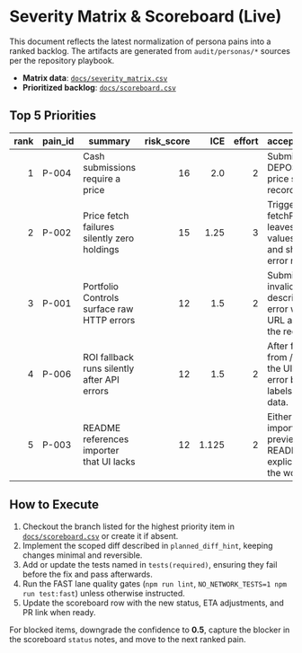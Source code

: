 # Severity Matrix & Scoreboard (Live)

This document reflects the latest normalization of persona pains into a ranked backlog. The artifacts are generated from `audit/personas/*` sources per the repository playbook.

- **Matrix data**: [`docs/severity_matrix.csv`](severity_matrix.csv)
- **Prioritized backlog**: [`docs/scoreboard.csv`](scoreboard.csv)

## Top 5 Priorities

| rank | pain_id | summary | risk_score | ICE | effort | acceptance_criteria |
| ---: | --- | --- | ---: | ---: | ---: | --- |
| 1 | P-004 | Cash submissions require a price | 16 | 2.0 | 2 | Submitting a DEPOSIT with blank price succeeds and records the entry. |
| 2 | P-002 | Price fetch failures silently zero holdings | 15 | 1.25 | 3 | Triggering fetchPrices failure leaves previous values on screen and shows a visible error message. |
| 3 | P-001 | Portfolio Controls surface raw HTTP errors | 12 | 1.5 | 2 | Submitting with an invalid key shows a descriptive inline error without raw URL and includes the request ID. |
| 4 | P-006 | ROI fallback runs silently after API errors | 12 | 1.5 | 2 | After forcing a 500 from /returns/daily, the UI shows an error banner and labels fallback ROI data. |
| 5 | P-003 | README references importer that UI lacks | 12 | 1.125 | 2 | Either a Reports importer exists with preview/confirm or README/docs explicitly remove the workflow. |

## How to Execute

1. Checkout the branch listed for the highest priority item in [`docs/scoreboard.csv`](scoreboard.csv) or create it if absent.
2. Implement the scoped diff described in `planned_diff_hint`, keeping changes minimal and reversible.
3. Add or update the tests named in `tests(required)`, ensuring they fail before the fix and pass afterwards.
4. Run the FAST lane quality gates (`npm run lint`, `NO_NETWORK_TESTS=1 npm run test:fast`) unless otherwise instructed.
5. Update the scoreboard row with the new status, ETA adjustments, and PR link when ready.

For blocked items, downgrade the confidence to **0.5**, capture the blocker in the scoreboard `status` notes, and move to the next ranked pain.
